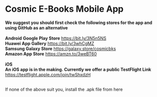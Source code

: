 # Cosmic E-Books Mobile App

**We suggest you should first check the following stores for the app and using GitHub as an alternative**<br>
<br>
**Android**
**Google Play Store** https://bit.ly/3N5n5NS <br>
**Huawei App Gallery** https://bit.ly/3whCgMZ <br>
**Samsung Galaxy Store** https://galaxy.store/cosmicbks <br>
**Amazon App Store** https://amzn.to/3weBT60 <br>
<br>
**iOS** <br>
**An iOS app is in the making. Currently we offer a public TestFlight Link** <br>
https://testflight.apple.com/join/twShxdzH
<br><br>

If none of the above suit you, install the .apk file from here
